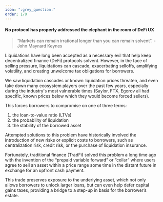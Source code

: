```yaml
---
icon: ":grey_question:"
order: 170
---
```


#### No protocol has properly addressed the elephant in the room of DeFi UX

> “Markets can remain irrational longer than you can remain solvent”. - John Maynard Keynes

Liquidations have long been accepted as a necessary evil that help keep decentralized finance (DeFi) protocols solvent. However, in the face of selling pressure, liquidations can cascade, exacerbating selloffs, amplifying volatility, and creating unwelcome tax obligations for borrowers.

We saw liquidation cascades or known liquidation prices threaten, and even take down many ecosystem players over the past few years, especially during the industry's most vulnerable times (Saylor, FTX, Egorov all had specific, known prices below which they would become forced sellers).

This forces borrowers to compromise on one of three terms:

1. the loan-to-value ratio (LTVs)
2. the probability of liquidation
3. the stability of the borrowed asset

Attempted solutions to this problem have historically involved the introduction of new risks or explicit costs to borrowers, such as centralization risk, credit risk, or the purchase of liquidation insurance.

Fortunately, traditional finance (TradFi) solved this problem a long time ago with the invention of the “prepaid variable forward” or “collar” where users agree to sell an asset within a price range some time in the distant future in exchange for an upfront cash payment.

This trade preserves exposure to the underlying asset, which not only allows borrowers to unlock larger loans, but can even help defer capital gains taxes, providing a bridge to a step-up in basis for the borrower’s estate.